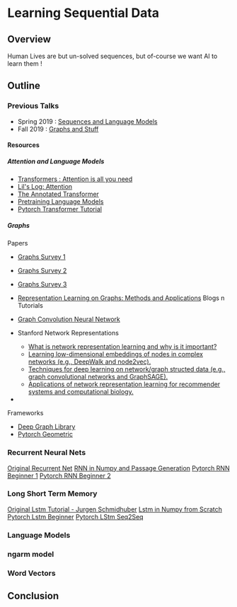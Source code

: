 # Learning Sequential Data 

## Overview 
Human Lives are but un-solved sequences, but of-course we want AI to learn them ! 

## Outline
### Previous Talks 
- Spring 2019 : [Sequences and Language Models](https://docs.google.com/presentation/d/1P9yYs8fx3b-Ps0WDhrCSzQvL071u4Gx6k-kFr2-fg8c/edit?usp=sharing)
- Fall 2019 : [Graphs and Stuff](https://docs.google.com/presentation/d/1wIqxtu28Pbeg1NjwxnCl1fkOQOnJVY7PSXhosy5ZJPY/edit?usp=sharing)

#### Resources

##### Attention and Language Models
- [Transformers : Attention is all you need](https://ai.googleblog.com/2017/08/transformer-novel-neural-network.html) 
- [Lil's Log: Attention ](https://lilianweng.github.io/lil-log/2018/06/24/attention-attention.html) 
- [The Annotated Transformer ](https://nlp.seas.harvard.edu/2018/04/03/attention.html)
- [Pretraining Language Models](https://s3-us-west-2.amazonaws.com/openai-assets/research-covers/language-unsupervised/language_understanding_paper.pdf)
- [Pytorch Transformer Tutorial](https://pytorch.org/tutorials/beginner/transformer_tutorial.html)

##### Graphs 
Papers
- [Graphs Survey 1](https://arxiv.org/pdf/1812.04202.pdf) 
- [Graphs Survey 2](https://arxiv.org/pdf/1901.00596.pdf) 
- [Graphs Survey 3](https://arxiv.org/pdf/1705.02801.pdf) 
- [Representation Learning on Graphs: Methods and Applications](https://www-cs.stanford.edu/people/jure/pubs/graphrepresentation-ieee17.pdf)
Blogs n Tutorials
- [Graph Convolution Neural Network](https://tkipf.github.io/graph-convolutional-networks/) 
- Stanford Network Representations 
	- [What is network representation learning and why is it important?](http://snap.stanford.edu/proj/embeddings-www/files/nrltutorial-part0-intro.pdf)
	- [Learning low-dimensional embeddings of nodes in complex networks (e.g., DeepWalk and node2vec).](http://snap.stanford.edu/proj/embeddings-www/files/nrltutorial-part1-embeddings.pdf)
	- [Techniques for deep learning on network/graph structed data (e.g., graph convolutional networks and GraphSAGE).](http://snap.stanford.edu/proj/embeddings-www/files/nrltutorial-part2-gnns.pdf)
	- [Applications of network representation learning for recommender systems and computational biology.](http://snap.stanford.edu/proj/embeddings-www/files/nrltutorial-part3-applications.pdf)

- 
Frameworks 
- [Deep Graph Library](https://www.dgl.ai/) 
- [Pytorch Geometric](https://github.com/rusty1s/pytorch_geometric) 

### Recurrent Neural Nets 
[Original Recurrent Net](https://web.stanford.edu/class/psych209a/ReadingsByDate/02_25/Williams%20Zipser95RecNets.pdf)
[RNN in Numpy and Passage Generation](http://karpathy.github.io/2015/05/21/rnn-effectiveness/)
[Pytorch RNN Beginner 1](https://pytorch.org/tutorials/intermediate/char_rnn_classification_tutorial.html)
[Pytorch RNN Beginner 2](https://pytorch.org/tutorials/intermediate/char_rnn_generation_tutorial.html)
### Long Short Term Memory 
[Original Lstm Tutorial - Jurgen Schmidhuber](http://people.idsia.ch/~juergen/lstm/)
[Lstm in Numpy from Scratch](https://blog.varunajayasiri.com/numpy_lstm.html)
[Pytorch Lstm Beginner](https://pytorch.org/tutorials/beginner/nlp/sequence_models_tutorial.html)
[Pytorch LStm Seq2Seq](https://pytorch.org/tutorials/intermediate/seq2seq_translation_tutorial.html)

### Language Models
### ngarm model 
### Word Vectors 

## Conclusion
